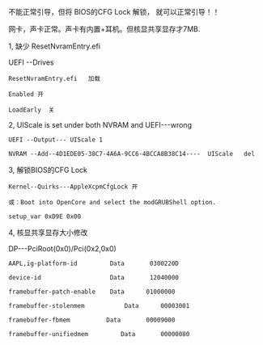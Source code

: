 
不能正常引导，但将 BIOS的CFG Lock 解锁， 就可以正常引导！！ 

网卡，声卡正常。声卡有内置+耳机。但核显共享显存才7MB.




1, 缺少 ResetNvramEntry.efi

UEFI --Drives

    ResetNvramEntry.efi   加载

    Enabled 开

    LoadEarly  关


2, UIScale is set under both NVRAM and UEFI---wrong

    UEFI --Output--- UIScale 1
    
    NVRAM --Add--4D1EDE05-38C7-4A6A-9CC6-4BCCA8B38C14----  UIScale   del

3, 解锁BIOS的CFG Lock

    Kernel--Quirks---AppleXcpmCfgLock 开

    或：Boot into OpenCore and select the modGRUBShell option.

    setup_var 0xD9E 0x00
    
4, 核显共享显存大小修改

DP---PciRoot(0x0)/Pci(0x2,0x0)

    AAPL,ig-platform-id      	Data 	   0300220D

    device-id         	        Data 	   12040000

    framebuffer-patch-enable 	Data   	  01000000

    framebuffer-stolenmem           Data 	  00003001

    framebuffer-fbmem  	       Data 	  00009000

    framebuffer-unifiedmem         Data       00000080 

    
